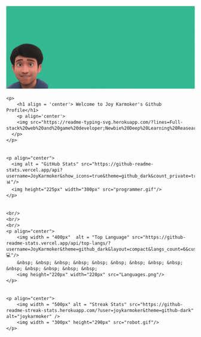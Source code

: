 <div>
	<div align="center">
	  <img alt="Banner" src="JoyKarmokerBanner.gif" />
	</div>

	<p>
		<h1 align = 'center'> Welcome to Joy Karmoker's Github Profile</h1>
		<p align='center'>
	  	<img src="https://readme-typing-svg.herokuapp.com/?lines=Full-stack%20web%20and%20game%20developer;Newbie%20Deep%20Learning%20Reasearcher;Always%20learning%20new%20things;Making%20the%20world%20a%20better%20place&font=Fira%20Code&center=true&width=440&height=45&color=4c8eda&vCenter=true&size=22&pause=1000">
	  </p>
	</p>


	<p align="center">
	  <img alt = "GitHub Stats" src="https://github-readme-stats.vercel.app/api?username=JoyKarmoker&show_icons=true&theme=github_dark&count_private=true&custom_title=My%20Track%20Record📊"/>
	  <img height="225px" width="300px" src="programmer.gif"/>
	</p>


	<br/>
	<br/>
	<br/>
	<p align="center">
		<img width = "400px"  alt = "Top Language" src="https://github-readme-stats.vercel.app/api/top-langs/?username=JoyKarmoker&theme=github_dark&layout=compact&langs_count=6&custom_title=Most%20Used💻"/>
		&nbsp; &nbsp; &nbsp; &nbsp; &nbsp; &nbsp; &nbsp; &nbsp; &nbsp; &nbsp; &nbsp; &nbsp; &nbsp; &nbsp;
		<img height="220px" width="220px" src="Languages.png"/>
	</p>


	<p align="center">
		<img width = "500px" alt = "Streak Stats" src="https://github-readme-streak-stats.herokuapp.com/?user=joykarmoker&theme=github-dark" alt="joykarmoker" />
		<img width = "300px" height="290px" src="robot.gif"/>
	</p>
</div>



